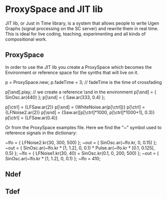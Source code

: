 # ProxySpace and JIT lib

JIT lib, or Just in Time library, is a system that allows people to write Ugen Graphs (signal processing on the SC server) and rewrite them in real time. This is ideal for live coding, teaching, experimenting and all kinds of compositional work. 

## ProxySpace

In order to use the JIT lib you create a ProxySpace which becomes the Environment or reference space for the synths that will live on it.

p = ProxySpace.new;
p.fadeTime = 3; // fadeTime is the time of crossfading

p[\snd].play; // we create a reference \snd in the environment
p[\snd] = { SinOsc.ar(440) };
p[\snd] = { Saw.ar(333, 0.4) };

p[\ctrl] = {LFSaw.ar(2)}
p[\snd] = {WhiteNoise.ar(p[\ctrl])}
p[\ctrl] = {LFNoise2.ar(2)}
p[\snd] = {Saw.ar([p[\ctrl]*1000, p[\ctrl]*1000+1], 0.3)}
p[\ctrl] = {LFSaw.ar(0.4)}

Or from the ProxySpace examples file. Here we find the "~" symbol used to reference signals in the dictionary:

~lfo = { LFNoise2.kr(30, 300, 500) };
~out = { SinOsc.ar(~lfo.kr, 0, 0.15)  };
~out = { SinOsc.ar(~lfo.kr * [1, 1.2], 0, 0.1) * Pulse.ar(~lfo.kr * [0.1, 0.125], 0.5) };
~lfo = { LFNoise1.kr(30, 40) + SinOsc.kr(0.1, 0, 200, 500) };
~out = { SinOsc.ar(~lfo.kr * [1, 1.2], 0, 0.1)  };
~lfo = 410;




## Ndef 

## Tdef




